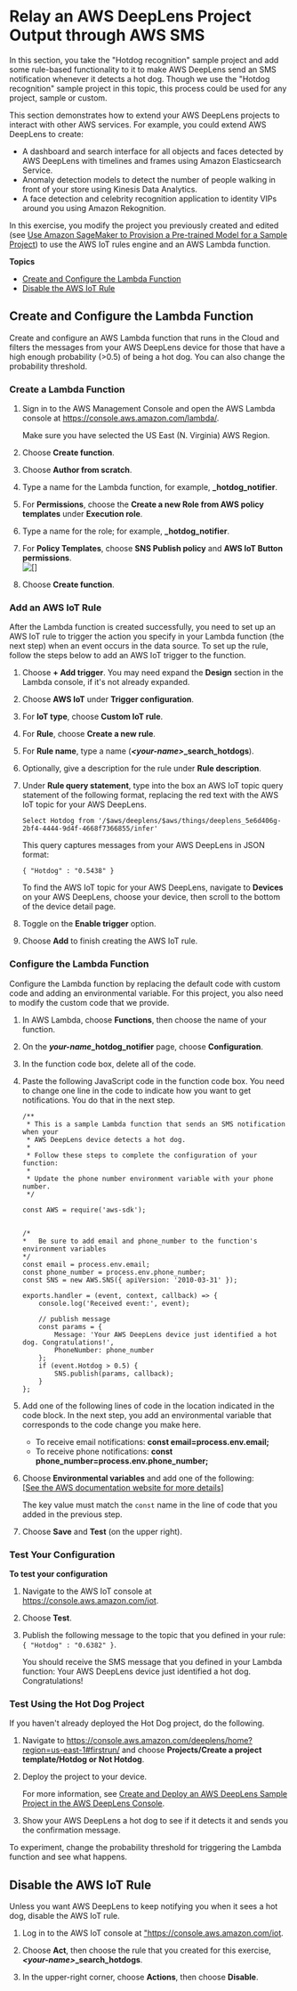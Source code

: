 # Relay an AWS DeepLens Project Output through AWS SMS<a name="deeplens-extend"></a>

In this section, you take the "Hotdog recognition" sample project and add some rule\-based functionality to it to make AWS DeepLens send an SMS notification whenever it detects a hot dog\. Though we use the "Hotdog recognition" sample project in this topic, this process could be used for any project, sample or custom\.

This section demonstrates how to extend your AWS DeepLens projects to interact with other AWS services\. For example, you could extend AWS DeepLens to create:
+ A dashboard and search interface for all objects and faces detected by AWS DeepLens with timelines and frames using Amazon Elasticsearch Service\.
+ Anomaly detection models to detect the number of people walking in front of your store using Kinesis Data Analytics\.
+ A face detection and celebrity recognition application to identity VIPs around you using Amazon Rekognition\. 

In this exercise, you modify the project you previously created and edited \(see [Use Amazon SageMaker to Provision a Pre\-trained Model for a Sample Project](deeplens-train-model.md)\) to use the AWS IoT rules engine and an AWS Lambda function\.

**Topics**
+ [Create and Configure the Lambda Function](#deeplens-create-configure-lambda-function)
+ [Disable the AWS IoT Rule](#deeplens-extend-disable-iot-rule)

## Create and Configure the Lambda Function<a name="deeplens-create-configure-lambda-function"></a>

Create and configure an AWS Lambda function that runs in the Cloud and filters the messages from your AWS DeepLens device for those that have a high enough probability \(>0\.5\) of being a hot dog\. You can also change the probability threshold\.

### Create a Lambda Function<a name="deeplens-create-lambda-function"></a>

1. Sign in to the AWS Management Console and open the AWS Lambda console at [https://console\.aws\.amazon\.com/lambda/](https://console.aws.amazon.com/lambda/)\.

   Make sure you have selected the US East \(N\. Virginia\) AWS Region\.

1. Choose **Create function**\.

1. Choose **Author from scratch**\.

1. Type a name for the Lambda function, for example, ***<your name>*\_hotdog\_notifier**\.

1. For **Permissions**, choose the **Create a new Role from AWS policy templates** under **Execution role**\.

1. Type a name for the role; for example, ***<your name>*\_hotdog\_notifier**\.

1. For **Policy Templates**, choose **SNS Publish policy** and **AWS IoT Button permissions**\.  
![\[\]](http://docs.aws.amazon.com/deeplens/latest/dg/images/deeplens-create-lambda-function-for-extension.png)

1. Choose **Create function**\.

### Add an AWS IoT Rule<a name="deeplens-iot-rule"></a>

After the Lambda function is created successfully, you need to set up an AWS IoT rule to trigger the action you specify in your Lambda function \(the next step\) when an event occurs in the data source\. To set up the rule, follow the steps below to add an AWS IoT trigger to the function\.

1. Choose **\+ Add trigger**\. You may need expand the **Design** section in the Lambda console, if it's not already expanded\.

1. Choose **AWS IoT** under **Trigger configuration**\.

1. For **IoT type**, choose **Custom IoT rule**\.

1. For **Rule**, choose **Create a new rule**\.

1. For **Rule name**, type a name \(***<your\-name>*\_search\_hotdogs**\)\.

1. Optionally, give a description for the rule under **Rule description**\.

1. Under **Rule query statement**, type into the box an AWS IoT topic query statement of the following format, replacing the red text with the AWS IoT topic for your AWS DeepLens\. 

   ```
   Select Hotdog from '/$aws/deeplens/$aws/things/deeplens_5e6d406g-2bf4-4444-9d4f-4668f7366855/infer'
   ```

   This query captures messages from your AWS DeepLens in JSON format:

   ```
   { "Hotdog" : "0.5438" }
   ```

    To find the AWS IoT topic for your AWS DeepLens, navigate to **Devices** on your AWS DeepLens, choose your device, then scroll to the bottom of the device detail page\.

1. Toggle on the **Enable trigger** option\.

1. Choose **Add** to finish creating the AWS IoT rule\.

### Configure the Lambda Function<a name="deeplens-configure-lambda-function"></a>

Configure the Lambda function by replacing the default code with custom code and adding an environmental variable\. For this project, you also need to modify the custom code that we provide\.

1. In AWS Lambda, choose **Functions**, then choose the name of your function\.

1. On the ***your\-name*\_hotdog\_notifier** page, choose **Configuration**\.

1. In the function code box, delete all of the code\.

1. Paste the following JavaScript code in the function code box\. You need to change one line in the code to indicate how you want to get notifications\. You do that in the next step\.

   ```
   /**
    * This is a sample Lambda function that sends an SMS notification when your
    * AWS DeepLens device detects a hot dog.
    * 
    * Follow these steps to complete the configuration of your function:
    *
    * Update the phone number environment variable with your phone number.
    */
   
   const AWS = require('aws-sdk');
   
   
   /*
   *   Be sure to add email and phone_number to the function's environment variables
   */
   const email = process.env.email;
   const phone_number = process.env.phone_number;
   const SNS = new AWS.SNS({ apiVersion: '2010-03-31' });
   
   exports.handler = (event, context, callback) => {
       console.log('Received event:', event);
   
       // publish message
       const params = {
           Message: 'Your AWS DeepLens device just identified a hot dog. Congratulations!',
           PhoneNumber: phone_number
       };
       if (event.Hotdog > 0.5) {
           SNS.publish(params, callback);
       }
   };
   ```

1. Add one of the following lines of code in the location indicated in the code block\. In the next step, you add an environmental variable that corresponds to the code change you make here\.
   + To receive email notifications: **const email=process\.env\.email;**
   + To receive phone notifications: **const phone\_number=process\.env\.phone\_number;**

1. Choose **Environmental variables** and add one of the following:    
[\[See the AWS documentation website for more details\]](http://docs.aws.amazon.com/deeplens/latest/dg/deeplens-extend.html)

   The key value must match the `const` name in the line of code that you added in the previous step\.

1. Choose **Save** and **Test** \(on the upper right\)\.

### Test Your Configuration<a name="deeplens-lambda-test"></a>

**To test your configuration**

1. Navigate to the AWS IoT console at [https://console\.aws\.amazon\.com/iot](https://console.aws.amazon.com/iot)\.

1. Choose **Test**\.

1. Publish the following message to the topic that you defined in your rule: `{ "Hotdog" : "0.6382" }`\.

   You should receive the SMS message that you defined in your Lambda function: Your AWS DeepLens device just identified a hot dog\. Congratulations\!

### Test Using the Hot Dog Project<a name="deeplens-project-test"></a>

If you haven't already deployed the Hot Dog project, do the following\.

1. Navigate to [https://console\.aws\.amazon\.com/deeplens/home?region=us\-east\-1\#firstrun/](https://console.aws.amazon.com/deeplens/home?region=us-east-1#firstrun) and choose **Projects/Create a project template/Hotdog or Not Hotdog**\.

1. Deploy the project to your device\.

   For more information, see [Create and Deploy an AWS DeepLens Sample Project in the AWS DeepLens Console](deeplens-create-deploy-sample-project.md)\.

1. Show your AWS DeepLens a hot dog to see if it detects it and sends you the confirmation message\.

To experiment, change the probability threshold for triggering the Lambda function and see what happens\.

## Disable the AWS IoT Rule<a name="deeplens-extend-disable-iot-rule"></a>

Unless you want AWS DeepLens to keep notifying you when it sees a hot dog, disable the AWS IoT rule\.

1. Log in to the AWS IoT console at ["https://console\.aws\.amazon\.com/iot](https://console.aws.amazon.com/iot)\.

1. Choose **Act**, then choose the rule that you created for this exercise, ***<your\-name>*\_search\_hotdogs**\.

1. In the upper\-right corner, choose **Actions**, then choose **Disable**\.